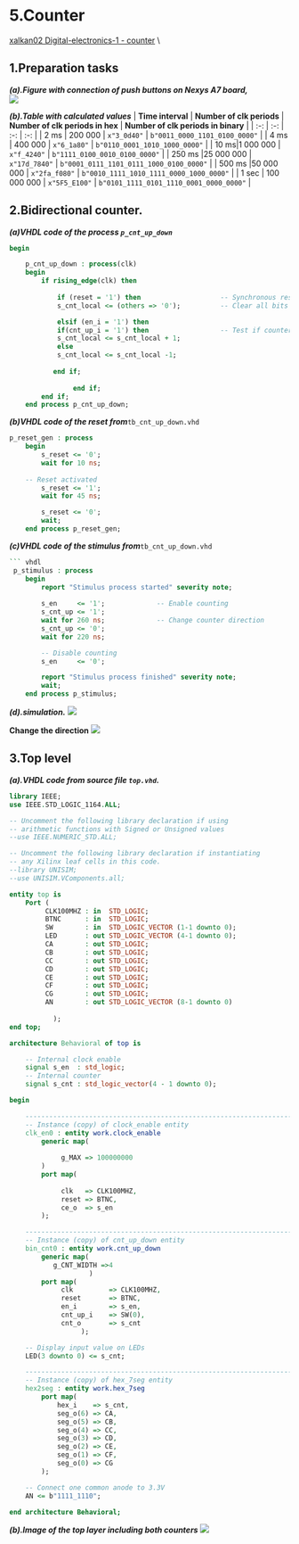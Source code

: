 
# 5.Counter
[xalkan02 Digital-electronics-1 - counter](https://github.com/TarikVUT/Digital-electronics-1/edit/main/labs/5.counter) \
## 1.Preparation tasks
***(a).Figure with connection of push buttons on Nexys A7 board,***\
![](https://github.com/TarikVUT/Digital-electronics-1/blob/main/labs/5.counter/images/n4r.png)

***(b).Table with calculated values***
| **Time interval** | **Number of clk periods** | **Number of clk periods in hex** | **Number of clk periods in binary** |
| :-: | :-: | :-: | :-: |
| 2&nbsp;ms | 200 000 | `x"3_0d40"` | `b"0011_0000_1101_0100_0000"` |
| 4&nbsp;ms | 400 000 | `x"6_1a80"` | `b"0110_0001_1010_1000_0000"` |
| 10&nbsp;ms|1 000 000 | `x"f_4240"` | `b"1111_0100_0010_0100_0000"` |
| 250&nbsp;ms |25 000 000 | `x"17d_7840"` | `b"0001_0111_1101_0111_1000_0100_0000"` |
| 500&nbsp;ms |50 000 000 | `x"2fa_f080"` | `b"0010_1111_1010_1111_0000_1000_0000"` |
| 1&nbsp;sec | 100 000 000 | `x"5F5_E100"` | `b"0101_1111_0101_1110_0001_0000_0000"` |


## 2.Bidirectional counter. 
***(a)VHDL code of the **process** `p_cnt_up_down`***
``` vhdl
begin

    p_cnt_up_down : process(clk)
    begin
        if rising_edge(clk) then
        
            if (reset = '1') then                    -- Synchronous reset
            s_cnt_local <= (others => '0');          -- Clear all bits

            elsif (en_i = '1') then 
            if(cnt_up_i = '1') then                  -- Test if counter is enabled
            s_cnt_local <= s_cnt_local + 1;
            else
            s_cnt_local <= s_cnt_local -1;          
             
           end if;
               
                end if;
        end if;
    end process p_cnt_up_down;
```
***(b)VHDL code of the reset from***`tb_cnt_up_down.vhd`
``` vhdl
p_reset_gen : process
    begin
        s_reset <= '0';
        wait for 10 ns;
        
    -- Reset activated
        s_reset <= '1';
        wait for 45 ns;

        s_reset <= '0';
        wait;
    end process p_reset_gen;

```
***(c)VHDL code of the stimulus from***`tb_cnt_up_down.vhd`
``` vhdl
``` vhdl
 p_stimulus : process
    begin
        report "Stimulus process started" severity note;
    
        s_en     <= '1';             -- Enable counting
        s_cnt_up <= '1';
        wait for 260 ns;             -- Change counter direction
        s_cnt_up <= '0';
        wait for 220 ns;

        -- Disable counting
        s_en     <= '0';

        report "Stimulus process finished" severity note;
        wait;
    end process p_stimulus;
```
***(d).simulation.***
![](https://github.com/TarikVUT/Digital-electronics-1/blob/main/labs/5.counter/images/2.png)

**Change the direction**
![](https://github.com/TarikVUT/Digital-electronics-1/blob/main/labs/5.counter/images/3.png)

## 3.Top level
***(a).VHDL code from source file `top.vhd`.***
```vhdl
library IEEE;
use IEEE.STD_LOGIC_1164.ALL;

-- Uncomment the following library declaration if using
-- arithmetic functions with Signed or Unsigned values
--use IEEE.NUMERIC_STD.ALL;

-- Uncomment the following library declaration if instantiating
-- any Xilinx leaf cells in this code.
--library UNISIM;
--use UNISIM.VComponents.all;

entity top is
    Port (
         CLK100MHZ : in  STD_LOGIC;
         BTNC      : in  STD_LOGIC;
         SW        : in  STD_LOGIC_VECTOR (1-1 downto 0);
         LED       : out STD_LOGIC_VECTOR (4-1 downto 0);
         CA        : out STD_LOGIC; 
         CB        : out STD_LOGIC; 
         CC        : out STD_LOGIC; 
         CD        : out STD_LOGIC; 
         CE        : out STD_LOGIC; 
         CF        : out STD_LOGIC; 
         CG        : out STD_LOGIC; 
         AN        : out STD_LOGIC_VECTOR (8-1 downto 0)
           
           );
end top;

architecture Behavioral of top is

    -- Internal clock enable
    signal s_en  : std_logic;
    -- Internal counter
    signal s_cnt : std_logic_vector(4 - 1 downto 0);

begin

    --------------------------------------------------------------------
    -- Instance (copy) of clock_enable entity
    clk_en0 : entity work.clock_enable
        generic map(
           
             g_MAX => 100000000
        )
        port map(
     
             clk   => CLK100MHZ,
             reset => BTNC,
             ce_o  => s_en
        );

    --------------------------------------------------------------------
    -- Instance (copy) of cnt_up_down entity
    bin_cnt0 : entity work.cnt_up_down
        generic map(
           g_CNT_WIDTH =>4
                    )
        port map(
             clk         => CLK100MHZ,
             reset       => BTNC,
             en_i        => s_en,
             cnt_up_i    => SW(0), 
             cnt_o       => s_cnt
                  );

    -- Display input value on LEDs
    LED(3 downto 0) <= s_cnt;

    --------------------------------------------------------------------
    -- Instance (copy) of hex_7seg entity
    hex2seg : entity work.hex_7seg
        port map(
            hex_i    => s_cnt,
            seg_o(6) => CA,
            seg_o(5) => CB,
            seg_o(4) => CC,
            seg_o(3) => CD,
            seg_o(2) => CE,
            seg_o(1) => CF,
            seg_o(0) => CG
        );

    -- Connect one common anode to 3.3V
    AN <= b"1111_1110";

end architecture Behavioral;

```
***(b).Image of the top layer including both counters***
![](https://github.com/TarikVUT/Digital-electronics-1/blob/main/labs/5.counter/images/5.png)
